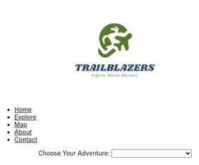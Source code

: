 <!DOCTYPE html>

<html>
  <head>
    <title>Trail Blazers</title>
    <link
    rel = "stylesheet"
    href = "real.css">
    <script src="home.js"></script>
    <script src="https://kit.fontawesome.com/730411b99c.js"></script>
  </head>
  <body>
    <div>
      <h1> <center> <img src = "trailblazerlogo.png" width = "200px" length = "200px"> </center> </h1>
    </div>
    <div id="menu-nav">
    <div id="navigation-bar">
        <ul>
          <li><a href="index.html"><i class="fas fa-home"></i><span>Home</span></a></li>
          <li><a href="texplore.html"><i class="fas fa-search"></i><span>Explore</span></a></li>
          <li><a href="tmap.html"><i class="fas fa-map-marked-alt"></i><span>Map</span></a></li>
          <li><a href="tabout.html"><i class="fa fa-user"></i><span>About</span></a></li>
          <li><a href="tcontact.html"><i class="fas fa-mail-bulk"></i><span>Contact</span></a></li>
        </ul>
    </div>
    <form id="city-selector">
      <center>
       <label>Choose Your Adventure: </label>
         <select name="URL" onchange="window.location.href=this.form.URL.options[this.form.URL.selectedIndex].value">
           <option selected="selected"> </option>
           <option value = "abacoisland.html">Abaco Island, Bahamas</option>
           <option value ="3antananarivo.html">Antananarivo, Madagascar</option>
           <option value = "auckland.html">Auckland, New Zealand</option>
           <option value = "buenosaires.html">Buenos Aires, Argentina</option>
           <option value = "busan.html">Busan, South Korea</option>
           <option value = "cancun.html">Cancun, Mexico</option>
           <option value = "kyoto.html">Kyoto, Japan</option>
           <option value = "lima.html">Lima, Peru</option>
           <option value = "nairobi.html">Nairobi, Kenya</option>
           <option value = "paris.html">Paris, France</option>
           <option value = "prague.html">Prague, Czech Republic</option>
           <option value = "rabat.html">Rabat, Morocco</option>
           <option value = "riodejaneiro.html">Rio de Janeiro, Brazil</option>
           <option value = "santorini.html">Santorini, Greece</option>
           <option value = "seoul.html">Seoul, South Korea</option>
           <option value = "sydney.html">Sydney, Australia</option>
           <option value = "tokyo.html">Tokyo, Japan</option>
           <option value = "vancouver.html">Vancouver, Canada</option>
         </select>
      </center>
     </form>

   <center>
    <section class="et-hero-tabs">
      <div class="crossfade">
          <figure></figure>
          <figure></figure>
          <figure></figure>
          <figure></figure>
          <figure></figure>
      </div>
    </section>
    </center>
  </body>
</html>
